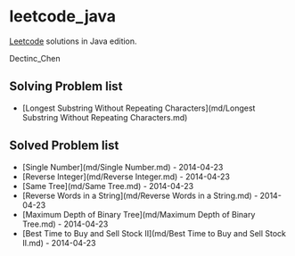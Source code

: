 leetcode_java
=============

[Leetcode](http://oj.leetcode.com/) solutions in Java edition.

Dectinc_Chen

## Solving Problem list
- [Longest Substring Without Repeating Characters](md/Longest Substring Without Repeating Characters.md)

## Solved Problem list
- [Single Number](md/Single Number.md) - 2014-04-23
- [Reverse Integer](md/Reverse Integer.md) - 2014-04-23
- [Same Tree](md/Same Tree.md) - 2014-04-23
- [Reverse Words in a String](md/Reverse Words in a String.md) - 2014-04-23
- [Maximum Depth of Binary Tree](md/Maximum Depth of Binary Tree.md) - 2014-04-23
- [Best Time to Buy and Sell Stock II](md/Best Time to Buy and Sell Stock II.md) - 2014-04-23